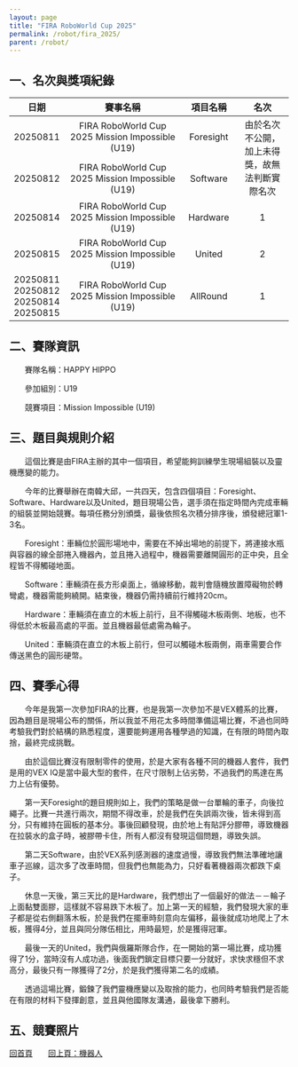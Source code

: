 ```yaml
---
layout: page
title: "FIRA RoboWorld Cup 2025"
permalink: /robot/fira_2025/
parent: /robot/
---
```

## 一、名次與獎項紀錄

<table style="margin: auto; text-align: center; width: 100%;">
  <colgroup>
    <col style="width: 15%;">
    <col style="width: 45%;">
    <col style="width: 20%;">
    <col style="width: 20%;">
  </colgroup>
  <thead>
    <tr>
      <th>日期</th>
      <th>賽事名稱</th>
      <th>項目名稱</th>
      <th>名次</th>
    </tr>
  </thead>
  <tbody>
    <tr>
      <td>20250811</td>
      <td>FIRA RoboWorld Cup 2025 Mission Impossible (U19)</td>
      <td>Foresight</td>
      <td rowspan="2">由於名次不公開，加上未得獎，故無法判斷實際名次</td>
    </tr>
    <tr>
      <td>20250812</td>
      <td>FIRA RoboWorld Cup 2025 Mission Impossible (U19)</td>
      <td>Software</td>
    </tr>
    <tr>
      <td>20250814</td>
      <td>FIRA RoboWorld Cup 2025 Mission Impossible (U19)</td>
      <td>Hardware</td>
      <td>1</td>
    </tr>
    <tr>
      <td>20250815</td>
      <td>FIRA RoboWorld Cup 2025 Mission Impossible (U19)</td>
      <td>United</td>
      <td>2</td>
    </tr>
    <tr>
      <td>20250811 20250812 20250814 20250815</td>
      <td>FIRA RoboWorld Cup 2025 Mission Impossible (U19)</td>
      <td>AllRound</td>
      <td>1</td>
    </tr>
  </tbody>
</table>

## 二、賽隊資訊

　　賽隊名稱：HAPPY HIPPO

　　參加組別：U19

　　競賽項目：Mission Impossible (U19)

## 三、題目與規則介紹

　　這個比賽是由FIRA主辦的其中一個項目，希望能夠訓練學生現場組裝以及靈機應變的能力。

　　今年的比賽舉辦在南韓大邱，一共四天，包含四個項目：Foresight、Software、Hardware以及United，題目現場公告，選手須在指定時間內完成車輛的組裝並開始競賽。每項任務分別頒獎，最後依照名次積分排序後，頒發總冠軍1-3名。

　　Foresight：車輛位於圓形場地中，需要在不掉出場地的前提下，將連接水瓶與容器的線全部捲入機器內，並且捲入過程中，機器需要離開圓形的正中央，且全程皆不得觸碰地面。

　　Software：車輛須在長方形桌面上，循線移動，裁判會隨機放置障礙物於轉彎處，機器需能夠繞開。結束後，機器仍需持續前行維持20cm。

　　Hardware：車輛須在直立的木板上前行，且不得觸碰木板兩側、地板，也不得低於木板最高處的平面。並且機器最低處需為輪子。

　　United：車輛須在直立的木板上前行，但可以觸碰木板兩側，兩車需要合作傳送黑色的圓形硬幣。

## 四、賽季心得

　　今年是我第一次參加FIRA的比賽，也是我第一次參加不是VEX體系的比賽，因為題目是現場公布的關係，所以我並不用花太多時間準備這場比賽，不過也同時考驗我們對於結構的熟悉程度，還要能夠運用各種學過的知識，在有限的時間內取捨，最終完成挑戰。

　　由於這個比賽沒有限制零件的使用，於是大家有各種不同的機器人套件，我們是用的VEX IQ是當中最大型的套件，在尺寸限制上佔劣勢，不過我們的馬達在馬力上佔有優勢。

　　第一天Foresight的題目規則如上，我們的策略是做一台單輪的車子，向後拉繩子。比賽一共進行兩次，期間不得改車，於是我們在失誤兩次後，皆未得到高分，只有維持在圓板的基本分。事後回顧發現，由於地上有貼評分膠帶，導致機器在拉裝水的盒子時，被膠帶卡住，所有人都沒有發現這個問題，導致失誤。

　　第二天Software，由於VEX系列感測器的速度過慢，導致我們無法準確地讓車子巡線，這次多了改車時間，但我們也無能為力，只好看著機器兩次都跌下桌子。

　　休息一天後，第三天比的是Hardware，我們想出了一個最好的做法－－輪子上面黏雙面膠，這樣就不容易跌下木板了。加上第一天的經驗，我們發現大家的車子都是從右側翻落木板，於是我們在擺車時刻意向左偏移，最後就成功地爬上了木板，獲得4分，並且與同分隊伍相比，用時最短，於是獲得冠軍。

　　最後一天的United，我們與俄羅斯隊合作，在一開始的第一場比賽，成功獲得了1分，當時沒有人成功過，後面我們鎖定目標只要一分就好，求快求穩但不求高分，最後只有一隊獲得了2分，於是我們獲得第二名的成績。

　　透過這場比賽，鍛鍊了我們靈機應變以及取捨的能力，也同時考驗我們是否能在有限的材料下發揮創意，並且與他國隊友溝通，最後拿下勝利。

## 五、競賽照片

[回首頁](/activity_reflections/)　　[回上頁：機器人](/activity_reflections/robot/)